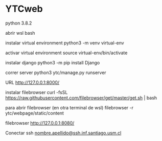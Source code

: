 # YTCweb

python 3.8.2

abrir wsl
bash

instalar virtual environment
python3 -m venv virtual-env

activar virtual environment
source virtual-env/bin/activate

instalar django
python3 -m pip install Django

correr server
python3 ytc/manage.py runserver

URL
http://127.0.0.1:8000/

instalar filebrowser
curl -fsSL https://raw.githubusercontent.com/filebrowser/get/master/get.sh | bash

para abrir filebrowser (en otra terminal de wsl)
filebrowser -r ytc/webpage/static/content

filebrowser
http://127.0.0.1:8080/

Conectar ssh
nombre.apellido@ssh.inf.santiago.usm.cl
